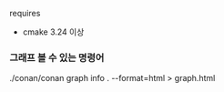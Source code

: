 requires
- cmake 3.24 이상


### 그래프 볼 수 있는 명령어
./conan/conan graph info . --format=html > graph.html
